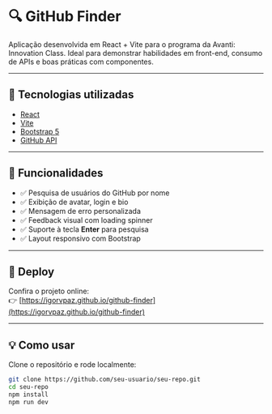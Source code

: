 # 🔍 GitHub Finder

Aplicação desenvolvida em React + Vite para o programa da Avanti: Innovation Class. Ideal para demonstrar habilidades em front-end, consumo de APIs e boas práticas com componentes.

---

## 🚀 Tecnologias utilizadas

- [React](https://react.dev/)
- [Vite](https://vitejs.dev/)
- [Bootstrap 5](https://getbootstrap.com/)
- [GitHub API](https://docs.github.com/en/rest/users/users)

---

## 📸 Funcionalidades

- ✅ Pesquisa de usuários do GitHub por nome
- ✅ Exibição de avatar, login e bio
- ✅ Mensagem de erro personalizada
- ✅ Feedback visual com loading spinner
- ✅ Suporte à tecla **Enter** para pesquisa
- ✅ Layout responsivo com Bootstrap

---
## 🔗 Deploy

Confira o projeto online:  
👉 [https://igorvpaz.github.io/github-finder](https://igorvpaz.github.io/github-finder)

---

## 💡 Como usar

Clone o repositório e rode localmente:

```bash
git clone https://github.com/seu-usuario/seu-repo.git
cd seu-repo
npm install
npm run dev
